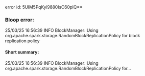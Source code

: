 error id: 5UIM5PqKyl9880IsC60pIQ==
### Bloop error:

25/03/25 16:56:39 INFO BlockManager: Using org.apache.spark.storage.RandomBlockReplicationPolicy for block replication policy
#### Short summary: 

25/03/25 16:56:39 INFO BlockManager: Using org.apache.spark.storage.RandomBlockReplicationPolicy for...